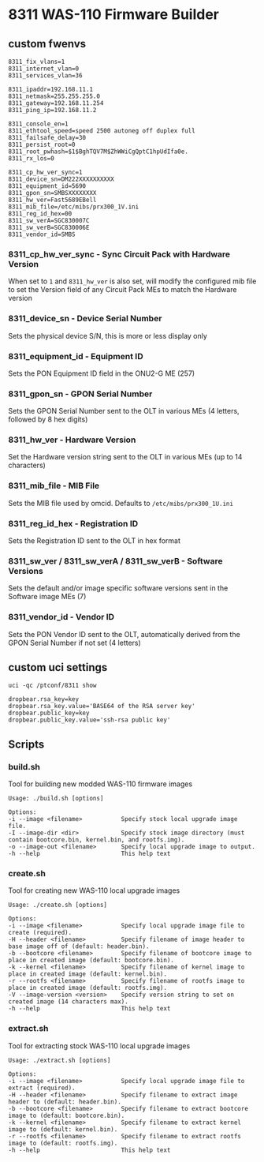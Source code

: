 # 8311 WAS-110 Firmware Builder

## custom fwenvs
```
8311_fix_vlans=1
8311_internet_vlan=0
8311_services_vlan=36

8311_ipaddr=192.168.11.1
8311_netmask=255.255.255.0
8311_gateway=192.168.11.254
8311_ping_ip=192.168.11.2

8311_console_en=1
8311_ethtool_speed=speed 2500 autoneg off duplex full
8311_failsafe_delay=30
8311_persist_root=0
8311_root_pwhash=$1$BghTQV7M$ZhWWiCgQptC1hpUdIfa0e.
8311_rx_los=0

8311_cp_hw_ver_sync=1
8311_device_sn=DM222XXXXXXXXXX
8311_equipment_id=5690
8311_gpon_sn=SMBSXXXXXXXX
8311_hw_ver=Fast5689EBell
8311_mib_file=/etc/mibs/prx300_1V.ini
8311_reg_id_hex=00
8311_sw_verA=SGC830007C
8311_sw_verB=SGC830006E
8311_vendor_id=SMBS
```


### 8311_cp_hw_ver_sync - Sync Circuit Pack with Hardware Version
When set to `1` and `8311_hw_ver` is also set, will modify the configured mib file to set the Version field of any Circuit Pack MEs to match the Hardware version

### 8311_device_sn - Device Serial Number
Sets the physical device S/N, this is more or less display only

### 8311_equipment_id - Equipment ID
Sets the PON Equipment ID field in the ONU2-G ME (257)

### 8311_gpon_sn - GPON Serial Number
Sets the GPON Serial Number sent to the OLT in various MEs (4 letters, followed by 8 hex digits)

### 8311_hw_ver - Hardware Version
Set the Hardware version string sent to the OLT in various MEs (up to 14 characters)

### 8311_mib_file - MIB File
Sets the MIB file used by omcid. Defaults to `/etc/mibs/prx300_1U.ini`

### 8311_reg_id_hex - Registration ID
Sets the Registration ID sent to the OLT in hex format

### 8311_sw_ver / 8311_sw_verA / 8311_sw_verB - Software Versions
Sets the default and/or image specific software versions sent in the Software image MEs (7)

### 8311_vendor_id - Vendor ID
Sets the PON Vendor ID sent to the OLT, automatically derived from the GPON Serial Number if not set (4 letters)


## custom uci settings
`uci -qc /ptconf/8311 show`  
```
dropbear.rsa_key=key
dropbear.rsa_key.value='BASE64 of the RSA server key'
dropbear.public_key=key
dropbear.public_key.value='ssh-rsa public key' 
```

## Scripts

### build.sh
Tool for building new modded WAS-110 firmware images
```
Usage: ./build.sh [options]

Options:
-i --image <filename>           Specify stock local upgrade image file.
-I --image-dir <dir>            Specify stock image directory (must contain bootcore.bin, kernel.bin, and rootfs.img).
-o --image-out <filename>       Specify local upgrade image to output.
-h --help                       This help text
```

### create.sh
Tool for creating new WAS-110 local upgrade images
```
Usage: ./create.sh [options]

Options:
-i --image <filename>           Specify local upgrade image file to create (required).
-H --header <filename>          Specify filename of image header to base image off of (default: header.bin).
-b --bootcore <filename>        Specify filename of bootcore image to place in created image (default: bootcore.bin).
-k --kernel <filename>          Specify filename of kernel image to place in created image (default: kernel.bin).
-r --rootfs <filename>          Specify filename of rootfs image to place in created image (default: rootfs.img).
-V --image-version <version>    Specify version string to set on created image (14 characters max).
-h --help                       This help text
```


### extract.sh
Tool for extracting stock WAS-110 local upgrade images
```
Usage: ./extract.sh [options]

Options:
-i --image <filename>           Specify local upgrade image file to extract (required).
-H --header <filename>          Specify filename to extract image header to (default: header.bin).
-b --bootcore <filename>        Specify filename to extract bootcore image to (default: bootcore.bin).
-k --kernel <filename>          Specify filename to extract kernel image to (default: kernel.bin).
-r --rootfs <filename>          Specify filename to extract rootfs image to (default: rootfs.img).
-h --help                       This help text
```
